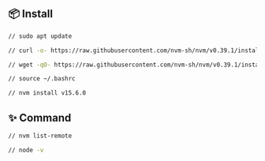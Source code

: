
## 📦 Install

```bash
// sudo apt update
```

```bash
// curl -o- https://raw.githubusercontent.com/nvm-sh/nvm/v0.39.1/install.sh | bash
```

```bash
// wget -qO- https://raw.githubusercontent.com/nvm-sh/nvm/v0.39.1/install.sh | bash
```

```bash
// source ~/.bashrc
```

```bash
// nvm install v15.6.0
```

## ✨ Command

```bash
// nvm list-remote
```

```bash
// node -v
```

